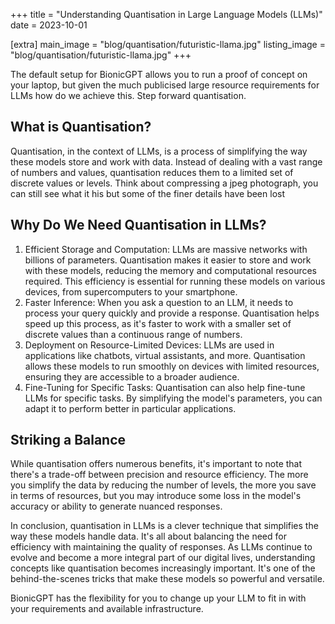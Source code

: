 +++
title = "Understanding Quantisation in Large Language Models (LLMs)"
date = 2023-10-01

[extra]
main_image = "blog/quantisation/futuristic-llama.jpg"
listing_image = "blog/quantisation/futuristic-llama.jpg"
+++

The default setup for BionicGPT allows you to run a proof of concept on your laptop, but given the much publicised large resource requirements for LLMs how do we achieve this. Step forward quantisation.	

## What is Quantisation?

Quantisation, in the context of LLMs, is a process of simplifying the way these models store and work with data. Instead of dealing with a vast range of numbers and values, quantisation reduces them to a limited set of discrete values or levels. Think about compressing a jpeg photograph, you can still see what it his but some of the finer details have been lost

## Why Do We Need Quantisation in LLMs?

1. Efficient Storage and Computation: LLMs are massive networks with billions of parameters. Quantisation makes it easier to store and work with these models, reducing the memory and computational resources required. This efficiency is essential for running these models on various devices, from supercomputers to your smartphone.
2. Faster Inference: When you ask a question to an LLM, it needs to process your query quickly and provide a response. Quantisation helps speed up this process, as it's faster to work with a smaller set of discrete values than a continuous range of numbers.
3. Deployment on Resource-Limited Devices: LLMs are used in applications like chatbots, virtual assistants, and more. Quantisation allows these models to run smoothly on devices with limited resources, ensuring they are accessible to a broader audience.
4. Fine-Tuning for Specific Tasks: Quantisation can also help fine-tune LLMs for specific tasks. By simplifying the model's parameters, you can adapt it to perform better in particular applications.

## Striking a Balance

While quantisation offers numerous benefits, it's important to note that there's a trade-off between precision and resource efficiency. The more you simplify the data by reducing the number of levels, the more you save in terms of resources, but you may introduce some loss in the model's accuracy or ability to generate nuanced responses.

In conclusion, quantisation in LLMs is a clever technique that simplifies the way these models handle data. It's all about balancing the need for efficiency with maintaining the quality of responses. As LLMs continue to evolve and become a more integral part of our digital lives, understanding concepts like quantisation becomes increasingly important. It's one of the behind-the-scenes tricks that make these models so powerful and versatile.

BionicGPT has the flexibility for you to change up your LLM to fit in with your requirements and available infrastructure.

